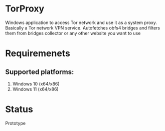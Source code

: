 # TorProxy
Windows application to access Tor network and use it as a system proxy. Basically a Tor network VPN service.
Autofetches obfs4 bridges and filters them from bridges collector or any other website you want to use

# Requiremenets
## Supported platforms:
1. Windows 10 (x64/x86)
2. Windows 11 (x64/x86)

# Status
Prototype
